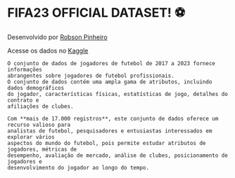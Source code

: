 # FIFA23 OFFICIAL DATASET! ⚽️

Desenvolvido por [Robson Pinheiro](https://www.linkedin.com/in/robsonrogerio/)

Acesse os dados no [Kaggle](https://www.kaggle.com/datasets/kevwesophia/fifa23-official-datasetclean-data)

    O conjunto de dados de jogadores de futebol de 2017 a 2023 fornece informações 
    abrangentes sobre jogadores de futebol profissionais.
    O conjunto de dados contém uma ampla gama de atributos, incluindo dados demográficos 
    do jogador, características físicas, estatísticas de jogo, detalhes do contrato e 
    afiliações de clubes. 
    
    Com **mais de 17.000 registros**, este conjunto de dados oferece um recurso valioso para 
    analistas de futebol, pesquisadores e entusiastas interessados em explorar vários 
    aspectos do mundo do futebol, pois permite estudar atributos de jogadores, métricas de 
    desempenho, avaliação de mercado, análise de clubes, posicionamento de jogadores e 
    desenvolvimento do jogador ao longo do tempo.
